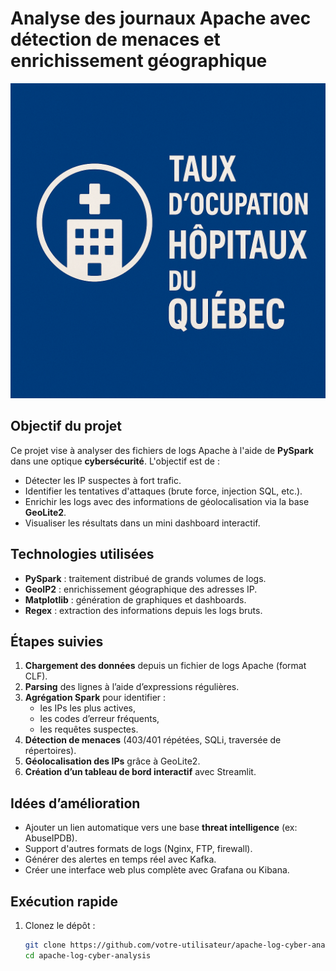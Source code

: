 # Analyse des journaux Apache avec détection de menaces et enrichissement géographique

<img src="images/header.png" width="600"/>

## Objectif du projet

Ce projet vise à analyser des fichiers de logs Apache à l'aide de **PySpark** dans une optique **cybersécurité**. L'objectif est de :

- Détecter les IP suspectes à fort trafic.
- Identifier les tentatives d'attaques (brute force, injection SQL, etc.).
- Enrichir les logs avec des informations de géolocalisation via la base **GeoLite2**.
- Visualiser les résultats dans un mini dashboard interactif.

## Technologies utilisées

- **PySpark** : traitement distribué de grands volumes de logs.
- **GeoIP2** : enrichissement géographique des adresses IP.
- **Matplotlib** : génération de graphiques et dashboards.
- **Regex** : extraction des informations depuis les logs bruts.

## Étapes suivies

1. **Chargement des données** depuis un fichier de logs Apache (format CLF).
2. **Parsing** des lignes à l’aide d’expressions régulières.
3. **Agrégation Spark** pour identifier :
   - les IPs les plus actives,
   - les codes d’erreur fréquents,
   - les requêtes suspectes.
4. **Détection de menaces** (403/401 répétées, SQLi, traversée de répertoires).
5. **Géolocalisation des IPs** grâce à GeoLite2.
6. **Création d’un tableau de bord interactif** avec Streamlit.

## Idées d’amélioration

- Ajouter un lien automatique vers une base **threat intelligence** (ex: AbuseIPDB).
- Support d'autres formats de logs (Nginx, FTP, firewall).
- Générer des alertes en temps réel avec Kafka.
- Créer une interface web plus complète avec Grafana ou Kibana.

## Exécution rapide

1. Clonez le dépôt :
   ```bash
   git clone https://github.com/votre-utilisateur/apache-log-cyber-analysis.git
   cd apache-log-cyber-analysis